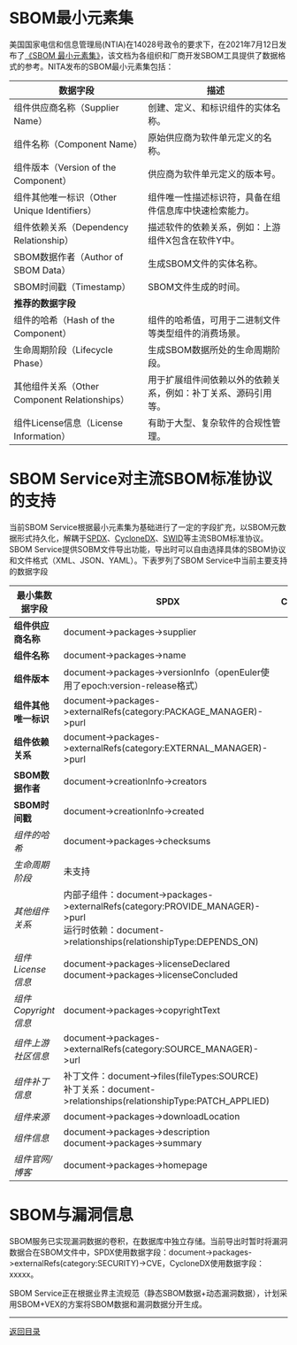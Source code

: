 # SBOM最小元素集

美国国家电信和信息管理局(NTIA)在14028号政令的要求下，在2021年7月12日发布了[《SBOM 最小元素集》](https://www.ntia.gov/files/ntia/publications/sbom_minimum_elements_report.pdf)，该文档为各组织和厂商开发SBOM工具提供了数据格式的参考。NITA发布的SBOM最小元素集包括：


| 数据字段                                      | 描述                                                           |
| --------------------------------------------- | -------------------------------------------------------------- |
| 组件供应商名称（Supplier Name）               | 创建、定义、和标识组件的实体名称。                             |
| 组件名称（Component Name）                    | 原始供应商为软件单元定义的名称。                               |
| 组件版本（Version of the Component）          | 供应商为软件单元定义的版本号。                                 |
| 组件其他唯一标识（Other Unique Identifiers）  | 组件唯一性描述标识符，具备在组件信息库中快速检索能力。         |
| 组件依赖关系（Dependency Relationship）       | 描述软件的依赖关系，例如：上游组件X包含在软件Y中。             |
| SBOM数据作者（Author of SBOM Data）           | 生成SBOM文件的实体名称。                                       |
| SBOM时间戳（Timestamp）                       | SBOM文件生成的时间。                                           |
| **推荐的数据字段**                            |                                                                |
| 组件的哈希（Hash of the Component）           | 组件的哈希值，可用于二进制文件等类型组件的消费场景。           |
| 生命周期阶段（Lifecycle Phase）               | 生成SBOM数据所处的生命周期阶段。                               |
| 其他组件关系（Other Component Relationships） | 用于扩展组件间依赖以外的依赖关系，例如：补丁关系、源码引用等。 |
| 组件License信息（License Information）        | 有助于大型、复杂软件的合规性管理。                             |

# SBOM Service对主流SBOM标准协议的支持

当前SBOM Service根据最小元素集为基础进行了一定的字段扩充，以SBOM元数据形式持久化，解耦于[SPDX](https://spdx.dev/)、[CycloneDX](https://cyclonedx.org/)、[SWID](https://nvd.nist.gov/products/swid)等主流SBOM标准协议。SBOM Service提供SOBM文件导出功能，导出时可以自由选择具体的SBOM协议和文件格式（XML、JSON、YAML）。下表罗列了SBOM Service中当前主要支持的数据字段


| 最小集数据字段       | SPDX                                                                                                                                              | CycloneDX |
| -------------------- | ------------------------------------------------------------------------------------------------------------------------------------------------- | --------- |
| **组件供应商名称**   | document->packages->supplier                                                                                                                      |           |
| **组件名称**         | document->packages->name                                                                                                                          |           |
| **组件版本**         | document->packages->versionInfo（openEuler使用了epoch:version-release格式）                                                                       |           |
| **组件其他唯一标识** | document->packages->externalRefs(category:PACKAGE_MANAGER)->purl                                                                                  |           |
| **组件依赖关系**     | document->packages->externalRefs(category:EXTERNAL_MANAGER)->purl                                                                                 |           |
| **SBOM数据作者**     | document->creationInfo->creators                                                                                                                  |           |
| **SBOM时间戳**       | document->creationInfo->created                                                                                                                   |           |
| *组件的哈希*         | document->packages->checksums                                                                                                                     |           |
| *生命周期阶段*       | 未支持                                                                                                                                            |           |
| *其他组件关系*       | 内部子组件：document->packages->externalRefs(category:PROVIDE_MANAGER)->purl<br/>运行时依赖：document->relationships(relationshipType:DEPENDS_ON) |           |
| *组件License信息*    | document->packages->licenseDeclared<br />document->packages->licenseConcluded                                                                     |           |
| *组件Copyright信息*  | document->packages->copyrightText                                                                                                                 |           |
| *组件上游社区信息*   | document->packages->externalRefs(category:SOURCE_MANAGER)->url                                                                                    |           |
| *组件补丁信息*       | 补丁文件：document->files(fileTypes:SOURCE)<br />补丁关系：document->relationships(relationshipType:PATCH_APPLIED)                                |           |
| *组件来源*           | document->packages->downloadLocation                                                                                                              |           |
| *组件信息*           | document->packages->description<br />document->packages->summary                                                                                  |           |
| *组件官网/博客*      | document->packages->homepage                                                                                                                      |           |

# SBOM与漏洞信息

SBOM服务已实现漏洞数据的卷积，在数据库中独立存储。当前导出时暂时将漏洞数据合在SBOM文件中，SPDX使用数据字段：document->packages->externalRefs(category:SECURITY)->CVE，CycloneDX使用数据字段：xxxxx。

SBOM Service正在根据业界主流规范（静态SBOM数据+动态漏洞数据），计划采用SBOM+VEX的方案将SBOM数据和漏洞数据分开生成。

---

[返回目录](../../README.md)
